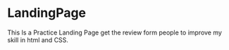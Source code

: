 # LandingPage
This Is a Practice Landing Page get the review form people to improve my skill in html and  CSS.
